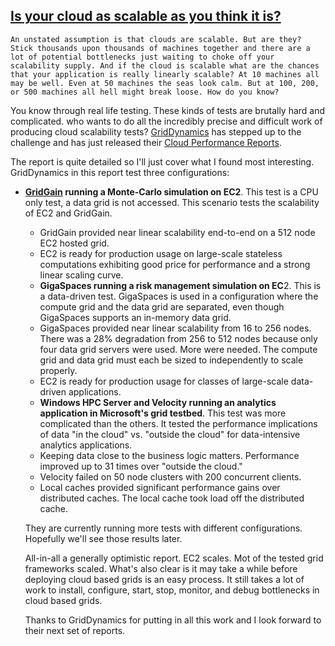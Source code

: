 ## [Is your cloud as scalable as you think it is?](/blog/2008/9/25/is-your-cloud-as-scalable-as-you-think-it-is.html)

    

    An unstated assumption is that clouds are scalable. But are they? Stick thousands upon thousands of machines together and there are a lot of potential bottlenecks just waiting to choke off your scalability supply. And if the cloud is scalable what are the chances that your application is really linearly scalable? At 10 machines all may be well. Even at 50 machines the seas look calm. But at 100, 200, or 500 machines all hell might break loose. How do you know?  

You know through real life testing. These kinds of tests are brutally hard and complicated. who wants to do all the incredibly precise and difficult work of producing cloud scalability tests? [GridDynamics](http://griddynamics.com) has stepped up to the challenge and has just released their [Cloud Performance Reports](http://blog.griddynamics.com/2008/09/cloud-performance-reports.html#links).  

The report is quite detailed so I'll just cover what I found most interesting. GridDynamics in this report test three configurations:  

*   **[GridGain](http://highscalability.com/gridgain-one-compute-grid-many-data-grids) running a Monte-Carlo simulation on EC2**. This test is a CPU only test, a data grid is not accessed. This scenario tests the scalability of EC2 and GridGain.  
    * GridGain provided near linear scalability end-to-end on a 512 node EC2 hosted grid.  
    * EC2 is ready for production usage on large-scale stateless computations exhibiting good price for performance and a strong linear scaling curve.  
    *   **GigaSpaces running a risk management simulation on EC**2\. This is a data-driven test. GigaSpaces is used in a configuration where the compute grid and the data grid are separated, even though GigaSpaces supports an in-memory data grid.  
    * GigaSpaces provided near linear scalability from 16 to 256 nodes. There was a 28% degradation from 256 to 512 nodes because only four data grid servers were used. More were needed. The compute grid and data grid must each be sized to independently to scale properly.  
    * EC2 is ready for production usage for classes of large-scale data-driven applications.  
    *   **Windows HPC Server and Velocity running an analytics application in Microsoft's grid testbed**. This test was more complicated than the others. It tested the performance implications of data "in the cloud" vs. "outside the cloud" for data-intensive analytics applications.  
    * Keeping data close to the business logic matters. Performance improved up to 31 times over "outside the cloud."  
    * Velocity failed on 50 node clusters with 200 concurrent clients.  
    * Local caches provided significant performance gains over distributed caches. The local cache took load off the distributed cache.  

    They are currently running more tests with different configurations. Hopefully we'll see those results later.  

    All-in-all a generally optimistic report. EC2 scales. Mot of the tested grid frameworks scaled. What's also clear is it may take a while before deploying cloud based grids is an easy process. It still takes a lot of work to install, configure, start, stop, monitor, and debug bottlenecks in cloud based grids.  

    Thanks to GridDynamics for putting in all this work and I look forward to their next set of reports.  
        
